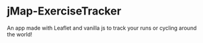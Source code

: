 # jMap-ExerciseTracker
An app made with Leaflet and vanilla js to track your runs or cycling around the world! 
